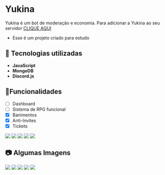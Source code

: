 

# Yukina
Yukina é um bot de moderação e economia.
Para adicionar a Yukina ao seu servidor [CLIQUE AQUI](https://discord.com/oauth2/authorize?client_id=599398298096500747&scope=bot&permissions=8)
- Esse é um projeto criado para estudo
 
## 📡 Tecnologias utilizadas
- **JavaScript**
- **MongoDB**
- **Discord.js**

## 🔰Funcionalidades
 - [ ] Dashboard
 - [ ] Sistema de RPG funcional
 - [x] Banimentos
 - [x] Anti-Invites
 - [x] Tickets

<div style="display: block;">
  <img src="https://cdn.discordapp.com/attachments/926112877776089128/927422296459718696/unknown.png"/>
  <img src="https://cdn.discordapp.com/attachments/926112877776089128/927422522570440774/unknown.png"/>
  <img src="https://cdn.discordapp.com/attachments/915123231885758515/927422676316864622/unknown.png"/>
  <img src="https://cdn.discordapp.com/attachments/915123231885758515/927422900586303488/unknown.png"/>
  <img src="https://cdn.discordapp.com/attachments/915123231885758515/927422844223258624/unknown.png"/>
</div>

## 📷 Algumas Imagens
![](https://cdn.discordapp.com/attachments/926112877776089128/927422296459718696/unknown.png)
![](https://cdn.discordapp.com/attachments/926112877776089128/927422522570440774/unknown.png)
![](https://cdn.discordapp.com/attachments/915123231885758515/927422676316864622/unknown.png)
![](https://cdn.discordapp.com/attachments/915123231885758515/927422900586303488/unknown.png)
![](https://cdn.discordapp.com/attachments/915123231885758515/927422844223258624/unknown.png)
